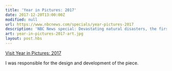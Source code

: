 ```yaml
---
title: 'Year in Pictures: 2017'
date: 2017-12-20T13:00:00Z
modified: null
url: https://www.nbcnews.com/specials/year-pictures-2017
description: 'NBC News special: Devastating natural disasters, the first year of the Trump administration, a total solar eclipse, and the worst mass shooting in modern U.S. history.'
art: year-in-pictures-2017-art.jpg
layout: post.hbs
---
```


[Visit Year in Pictures: 2017]({{url}})

I was responsible for the design and development of the piece.
